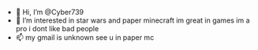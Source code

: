 - 👋 Hi, I’m @Cyber739
- 👀 I’m interested in star wars and paper minecraft
im great in games im a pro
i dont like bad people
- 📫 my gmail is unknown see u in paper mc

<!---
Cyber739/Cyber739 is a ✨ special ✨ repository because its `README.md` (this file) appears on your GitHub profile.
You can click the Preview link to take a look at your changes.
--->
